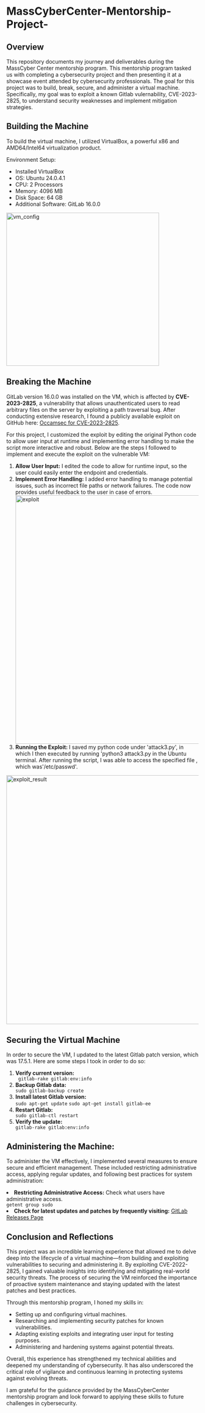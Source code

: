 # MassCyberCenter-Mentorship-Project-

<h2> Overview </h2>
<p>This repository documents my journey and deliverables during the MassCyber Center mentorship program. This mentorship program tasked us with completing a cybersecurity project and then presenting it at a showcase event attended by cybersecurity professionals. The goal for this project was to build, break, secure, and administer a virtual machine. Specifically, my goal was to exploit a known Gitlab vulernability, CVE-2023-2825, to understand security weaknesses and implement mitigation strategies.</p>

<h2> <strong></strong>Building the Machine</strong></h2>
<p> To build the virtual machine, I utilized VirtualBox, a powerful x86 and AMD64/Intel64 virtualization product. </p>
<p> Environment Setup: </p>
<ul>
  <li>Installed VirtualBox </li>
 <li> OS: Ubuntu 24.0.4.1</li> </li>
<li>CPU: 2 Processors </li>
<li>Memory: 4096 MB</li>
<li>Disk Space: 64 GB </li>
<li> Additional Software: GitLab 16.0.0 </li>
</ul>

<img width="400" alt="vm_config" src="https://github.com/user-attachments/assets/ce95148e-a2aa-4e37-b5ab-ce37e593a800" />

<h2> Breaking the Machine</h2>
<p>GitLab version 16.0.0 was installed on the VM, which is affected by <strong>CVE-2023-2825</strong>, a vulnerability that allows unauthenticated users to read arbitrary files on the server by exploiting a path traversal bug. After conducting extensive research, I found a publicly available exploit on GitHub here: <a href="https://github.com/Occamsec/CVE-2023-2825" target="_blank">Occamsec for CVE-2023-2825</a>. </p>
<p>For this project, I customized the exploit by editing the original Python code to allow user input at runtime and implementing error handling to make the script more interactive and robust. Below are the steps I followed to implement and execute the exploit on the vulnerable VM:</p>

<ol>
  <li><strong>Allow User Input:</strong> I edited the code to allow for runtime input, so the user could easily enter the endpoint and credentials. </li>
  <li><strong>Implement Error Handling:</strong> I added error handling to manage potential issues, such as incorrect file paths or network failures. The code now provides useful feedback to the user in case of errors. </li>


<img width="649" alt="exploit" src="https://github.com/user-attachments/assets/15f5357e-d7e2-4370-8340-bdc1317fc931" />

<li><strong> Running the Exploit: </strong> I saved my python code under 'attack3.py', in which I then executed by running 'python3 attack3.py in the Ubuntu terminal. After running the script, I was able to access the specified file , which was'/etc/passwd'.  </li>
</ol>


<img width="650" alt="exploit_result" src="https://github.com/user-attachments/assets/e6ea4de6-f6e2-4b26-ae74-eddc47b8a4eb" />

<h2> <strong>Securing the Virtual Machine </strong></h2>
<p> In order to secure the VM, I updated to the latest Gitlab patch version, which was 17.5.1. Here are some steps I took in order to do so:  </p>
<ol>
  <li> <strong>Verify current version: </strong>   </li>
   <code> gitlab-rake gitlab:env:info </code>
   <li><strong>Backup Gitlab data: </strong> </li>
   <code>sudo gitlab-backup create</code>
   <li><strong>Install latest Gitlab version: </strong> </li>
    <code>sudo apt-get update</code>
    <code>sudo apt-get install gitlab-ee</code>
   <li><strong>Restart Gitlab: </strong></li>
   <code>sudo gitlab-ctl restart</code>
   <li><strong>Verify the update:</strong></li>
   <code>gitlab-rake gitlab:env:info</code>
</ol>
<h2>Administering the Machine:</h2>
<p>To administer the VM effectively, I implemented several measures to ensure secure and efficient management. These included restricting administrative access, applying regular updates, and following best practices for system administration: </p
<ol>
  <li><strong> Restricting Administrative Access:</strong> Check what users have administrative access. </li>
  <code>getent group sudo </code>
  <li><strong> Check for latest updates and patches by frequently visiting:</strong> <a href="https://about.gitlab.com/releases/categories/releases/" target="_blank">
    GitLab Releases Page</a></li>
</ol>

<h2>Conclusion and Reflections</h2>
<p>This project was an incredible learning experience that allowed me to delve deep into the lifecycle of a virtual machine—from building and exploiting vulnerabilities to securing and administering it. By exploiting CVE-2022-2825, I gained valuable insights into identifying and mitigating real-world security threats. The process of securing the VM reinforced the importance of proactive system maintenance and staying updated with the latest patches and best practices.</p>
<p>Through this mentorship program, I honed my skills in:</p>
<ul>
  <li>Setting up and configuring virtual machines.</li>
  <li>Researching and implementing security patches for known vulnerabilities.</li>
  <li>Adapting existing exploits and integrating user input for testing purposes.</li>
  <li>Administering and hardening systems against potential threats.</li>
</ul>
<p>Overall, this experience has strengthened my technical abilities and deepened my understanding of cybersecurity. It has also underscored the critical role of vigilance and continuous learning in protecting systems against evolving threats.</p>
<p>I am grateful for the guidance provided by the MassCyberCenter mentorship program and look forward to applying these skills to future challenges in cybersecurity.</p>

